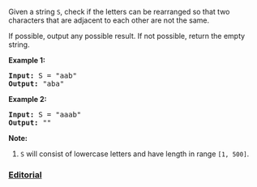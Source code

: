 Given a string `S`, check if the letters can be rearranged so that two characters that are adjacent to each other are not the same.

If possible, output any possible result.  If not possible, return the empty string.

**Example 1:**
<pre>
<b>Input:</b> S = "aab"
<b>Output:</b> "aba"
</pre>

**Example 2:**
<pre>
<b>Input:</b> S = "aaab"
<b>Output:</b> ""
</pre>

**Note:**

 1. `S` will consist of lowercase letters and have length in range `[1, 500]`.

### [Editorial](https://leetcode.com/articles/reorganized-string/)

